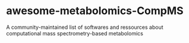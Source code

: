 # awesome-metabolomics-CompMS
A community-maintained list of softwares and ressources about computational mass spectrometry-based metabolomics
